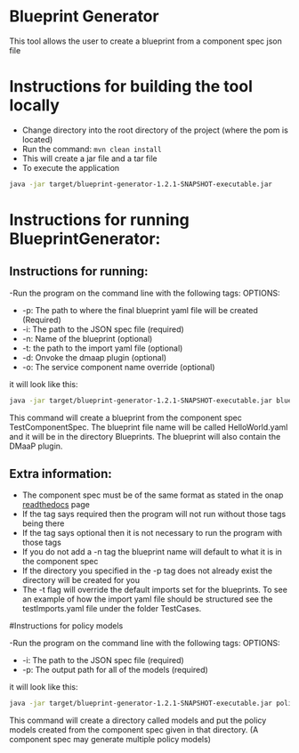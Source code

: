 # Blueprint Generator 

This tool allows the user to create a blueprint from a component spec json file 

# Instructions for building the tool locally
- Change directory into the root directory of the project (where the pom is located)
- Run the command: `mvn clean install`
- This will create a jar file and a tar file
- To execute the application

```bash
java -jar target/blueprint-generator-1.2.1-SNAPSHOT-executable.jar
```


# Instructions for running BlueprintGenerator:

## Instructions for running:


-Run the program on the command line with the following tags:
OPTIONS:
- -p: The path to where the final blueprint yaml file will be created (Required)
- -i: The path to the JSON spec file (required)
- -n: Name of the blueprint (optional)
- -t: the path to the import yaml file (optional)
- -d: Onvoke the dmaap plugin (optional)
- -o: The service component name override (optional)


it will look like this:

```bash
java -jar target/blueprint-generator-1.2.1-SNAPSHOT-executable.jar blueprint -p Blueprints -i ComponentSpecs/TestComponentSpec.json -n HelloWorld -d
```

This command will create a blueprint from the component spec TestComponentSpec. The blueprint file name will be called HelloWorld.yaml and it will be in the directory Blueprints. The blueprint will also contain the DMaaP plugin.

## Extra information:
- The component spec must be of the same format as stated in the onap [readthedocs](https://onap.readthedocs.io/en/latest/submodules/dcaegen2.git/docs/sections/components/component-specification/common-specification.html#working-with-component-specs) page 
- If the tag says required then the program will not run without those tags being there
- If the tag says optional then it is not necessary to run the program with those tags
- If you do not add a -n tag the blueprint name will default to what it is in the component spec
- If the directory you specified in the -p tag does not already exist the directory will be created for you
- The -t flag will override the default imports set for the blueprints. To see an example of how the import yaml file should be structured see the testImports.yaml file under the folder TestCases.


#Instructions for policy models

-Run the program on the command line with the following tags:
OPTIONS:
- -i: The path to the JSON spec file (required)
- -p: The output path for all of the models (required)

it will look like this:

```bash
java -jar target/blueprint-generator-1.2.1-SNAPSHOT-executable.jar policy -p models -i ComponentSpecs/TestComponentSpec.json
```

This command will create a directory called models and put the policy models created from the component spec given in that directory. (A component spec may generate multiple policy models)